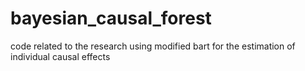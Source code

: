 # bayesian_causal_forest

code related to the research using modified bart for the estimation of individual causal effects
